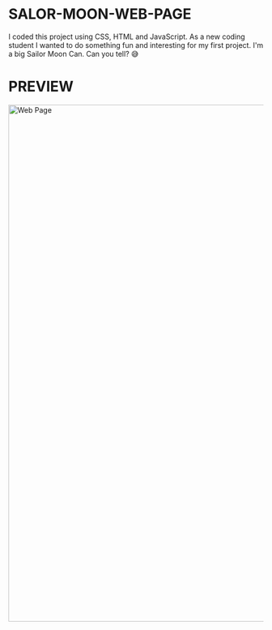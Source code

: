 # SALOR-MOON-WEB-PAGE

I coded this project using CSS, HTML and JavaScript. As a new coding student I wanted to do something fun and interesting for my first project. 
I'm a big Sailor Moon Can. Can you tell? 😅


# PREVIEW

<img width="1020" alt="Web Page" src="https://user-images.githubusercontent.com/96970580/153130439-528ad068-dfb2-418b-9f90-7bf2fd07d0cd.png">
